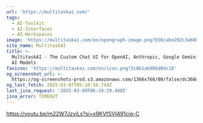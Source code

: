 ```yaml
---
url: 'https://multitaskai.com/'
tags:
  - AI-Toolkit
  - AI-Interfaces
  - AI-Workspaces
image: 'https://multitaskai.com/en/opengraph-image.png?b56cabe202c3a688'
site_name: MultitaskAI
title: >-
  MultitaskAI - The Custom Chat UI for OpenAI, Anthropic, Google Gemini, and Top
  AI Models
favicon: 'https://multitaskai.com/en/icon.png?3c861ab986d0dc18'
og_screenshot_url: >-
  https://og-screenshots-prod.s3.amazonaws.com/1366x768/80/false/dc368d764c9e75a8e260ded4336dbfd5f48d0794ad0a5ef8bc26f10c2bd84097.jpeg
og_last_fetch: 2025-03-07T05:20:56.744Z
last_jina_request: '2025-03-09T06:19:29.480Z'
jina_error: TIMEOUT
---
```


https://youtu.be/m22W7JzyjLs?si=x9KVfSVI491ciq-C
